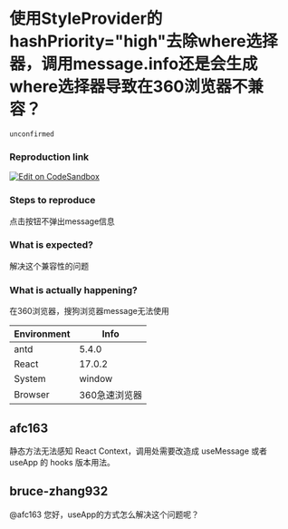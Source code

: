 # 使用StyleProvider的hashPriority="high"去除where选择器，调用message.info还是会生成where选择器导致在360浏览器不兼容？

`unconfirmed`

### Reproduction link

[![Edit on CodeSandbox](https://codesandbox.io/static/img/play-codesandbox.svg)](https://codesandbox.io/s/antd-reproduction-template-forked-0g7rdz?file=/index.js)

### Steps to reproduce

点击按钮不弹出message信息

### What is expected?

解决这个兼容性的问题

### What is actually happening?

在360浏览器，搜狗浏览器message无法使用

| Environment | Info          |
| ----------- | ------------- |
| antd        | 5.4.0         |
| React       | 17.0.2        |
| System      | window        |
| Browser     | 360急速浏览器 |

<!-- generated by ant-design-issue-helper. DO NOT REMOVE -->

## afc163

静态方法无法感知 React Context，调用处需要改造成 useMessage 或者 useApp 的 hooks 版本用法。

## bruce-zhang932

@afc163 您好，useApp的方式怎么解决这个问题呢？
